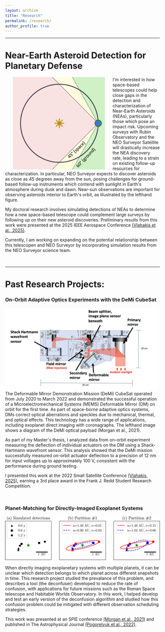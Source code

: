 ```yaml
---
layout: archive
title: "Research"
permalink: /research/
author_profile: true
---
```


---

# Near-Earth Asteroid Detection for Planetary Defense

<img src="/images/Solar_angle_diagram.png"
    width="300"
    alt="A simple diagram showing a birds eye view of Earth's orbit around the sun. From the perspective of an observer on Earth, the area between 45 and 60 degrees away from the sun is shaded in yellow and labeled (space), and the region 60 degrees and greater is green and labeled (ground). This illustrates how space telescopes can point closer to the sun, and shows how that increases coverage in the areas of the solar system interior to Earth's orbit."
    align="left"
    style="margin:0px 25px">

I'm interested in how space-based telescopes could help close gaps in the detection and characterization of Near-Earth Asteroids (NEAs), particularly those which pose an impact risk. Upcoming surveys with Rubin Observatory and the NEO Surveyor Satellite will drastically increase the NEA discovery rate, leading to a strain on existing follow-up resources for characterization. In particular, NEO Surveyor expects to discover asteroids as close as 45 degrees away from the sun, posing challenges for ground-based follow-up instruments which contend with sunlight in Earth's atmosphere during dusk and dawn. Near-sun observations are important for observing asteroids interior to Earth's orbit, as illustrated by the lefthand figure.

My doctoral research involves simulating detections of NEAs to determine how a new space-based telescope could complement large surveys by following up on their new asteroid discoveries. Preliminary results from this work were presented at the 2025 IEEE Aerospace Conference [(Vlahakis et al., 2025)](https://doi.org/10.1109/AERO63441.2025.11068648).

Currently, I am working on expanding on the potential relationship between this telescopen and NEO Surveyor by incorporating simulation results from the NEO Surveyor science team.

<br/>

---
# Past Research Projects:

### On-Orbit Adaptive Optics Experiments with the DeMi CubeSat

<img src="/images/demi_payload.jpeg"
    width="500"
    alt="add alt text"
    align="left">

The Deformable Mirror Demonstration Mission (DeMi) CubeSat operated from July 2020 to March 2022 and demonstrated the successful operation of a Microelectromechanical Systems (MEMS) Deformable Mirror (DM) on orbit for the first time. As part of space-borne adaptive optics systems, DMs correct optical aberrations and speckles due to mechanical, thermal, and optical effects. This technology has a wide range of applications, including exoplanet direct imaging with coronagraphs. The lefthand image shows a diagram of the DeMi optical payload (Morgan et al., 2021).

As part of my Master's thesis, I analyzed data from on-orbit experiment measuring the deflection of individual actuators on the DM using a Shack-Hartmann wavefront sensor. This analysis showed that the DeMi mission successfully measured on-orbit actuator deflection to a precision of 12 nm for input voltages up to approximately 100 V, consistent with the performance during ground testing.

I presented this work at the 2022 Small Satellite Conference [(Vlahakis, 2025)](https://digitalcommons.usu.edu/cgi/viewcontent.cgi?article=5164&context=smallsat), earning a 3rd place award in the Frank J. Redd Student Research Competition.

<br/>

### Planet-Matching for Directly-Imaged Exoplanet Systems

<img src="/images/Deconfusion_example.jpg"
    width="800"
    alt="insert alt text"
    >

When directly imaging exoplanetary systems with multiple planets, it can be unclear which detection belongs to which planet across different snapshots in time. This research project studied the prevalance of this problem, and describes a tool (the deconfuser) developed to reduce the rate of confusion, with applications for future missions such as the Roman Space telescope and Habitable Worlds Observatory. In this work, I helped develop and test an early version of the deconfusion algorithm and studied how this confusion problem could be mitigated with different observation scheduling strategies.

This work was presented at an SPIE conference [(Morgan et al., 2021)](https://doi.org/10.1117/12.2594998) and published in The Astrophysical Journal [(Pogorelyuk et al., 2022)](https://doi.org/10.3847/1538-4357/ac8d56).



